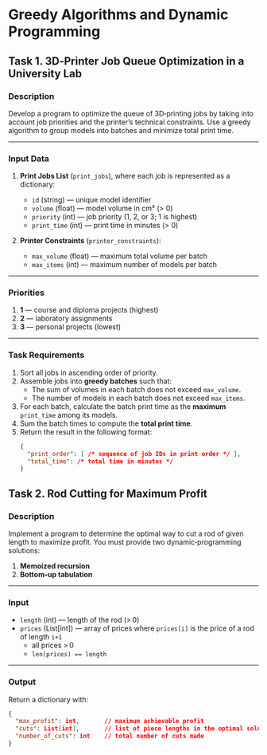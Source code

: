 # Greedy Algorithms and Dynamic Programming

## Task 1. 3D‑Printer Job Queue Optimization in a University Lab

### Description
Develop a program to optimize the queue of 3D‑printing jobs by taking into account job priorities and the printer’s technical constraints. Use a greedy algorithm to group models into batches and minimize total print time.

---

### Input Data

1. **Print Jobs List** (`print_jobs`), where each job is represented as a dictionary:
   - `id` (string) — unique model identifier  
   - `volume` (float) — model volume in cm³ (> 0)  
   - `priority` (int) — job priority (1, 2, or 3; 1 is highest)  
   - `print_time` (int) — print time in minutes (> 0)  

2. **Printer Constraints** (`printer_constraints`):
   - `max_volume` (float) — maximum total volume per batch  
   - `max_items` (int) — maximum number of models per batch  

---

### Priorities

1. **1** — course and diploma projects (highest)  
2. **2** — laboratory assignments  
3. **3** — personal projects (lowest)  

---

### Task Requirements

1. Sort all jobs in ascending order of priority.  
2. Assemble jobs into **greedy batches** such that:
   - The sum of volumes in each batch does not exceed `max_volume`.  
   - The number of models in each batch does not exceed `max_items`.  
3. For each batch, calculate the batch print time as the **maximum** `print_time` among its models.  
4. Sum the batch times to compute the **total print time**.  
5. Return the result in the following format:
   ```json
   {
     "print_order": [ /* sequence of job IDs in print order */ ],
     "total_time": /* total time in minutes */
   }

## Task 2. Rod Cutting for Maximum Profit

### Description
Implement a program to determine the optimal way to cut a rod of given length to maximize profit. You must provide two dynamic‑programming solutions:  
1. **Memoized recursion**  
2. **Bottom‑up tabulation**

---

### Input
- `length` (int) — length of the rod (> 0)  
- `prices` (List[int]) — array of prices where `prices[i]` is the price of a rod of length `i+1`  
  - all prices > 0  
  - `len(prices) == length`

---

### Output
Return a dictionary with:
```json
{
  "max_profit": int,       // maximum achievable profit
  "cuts": List[int],       // list of piece lengths in the optimal solution
  "number_of_cuts": int    // total number of cuts made
}
